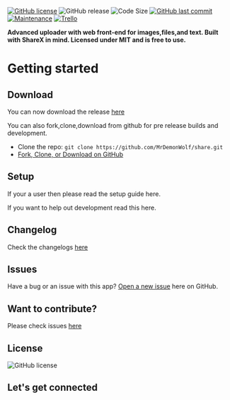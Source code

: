 [![GitHub license](https://img.shields.io/github/license/mrdemonwolf/share.svg?style=for-the-badge&logo=github)](/LICENSE)
![GitHub release](https://img.shields.io/github/release/mrdemonwolf/share-mrdemonwolf-me.svg?style=for-the-badge)
![Code Size](https://img.shields.io/github/languages/code-size/MrDemonWolf/share?style=for-the-badge&logo=docusign)
[![GitHub last commit](https://img.shields.io/github/last-commit/NikhilNamal17/popular-movie-quotes.svg?logo=git&style=for-the-badge)](https://github.com/NikhilNamal17/popular-movie-quotes) [![Maintenance](https://img.shields.io/maintenance/yes/2019.svg?logo=npm&style=for-the-badge)](https://github.com/NikhilNamal17/NikhilNamal17)
[![Trello](https://img.shields.io/badge/Project%20Progress-blue?style=for-the-badge&logo=trello)](https://trello.com/b/uljnYGOg "Follow the project progress here.")

**Advanced uploader with web front-end for images,files,and text. Built with ShareX in mind. Licensed under MIT and is free to use.**

# Getting started

## Download
You can now download the release [here](/releases/latest)

You can also fork,clone,download from github for pre release builds and development.
* Clone the repo: `git clone https://github.com/MrDemonWolf/share.git`
* [Fork, Clone, or Download on GitHub](/)

## Setup
If your a user then please read the setup guide here.

If you want to help out development read this here.

<!-- Add other helps in the code base here -->

## Changelog
Check the changelogs [here](/CHANGELOG.md)

## Issues
Have a bug or an issue with this app? [Open a new issue](https://github.com/MrDemonWolf/share-mrdemonwolf-me/issues) here on GitHub.

## Want to contribute?
Please check issues [here](https://github.com/NikhilNamal17/popular-movie-quotes/issues)


## License
![GitHub license](https://img.shields.io/github/license/MrDemonWolf/share.svg?style=for-the-badge&logo=github)

## Let's get connected
